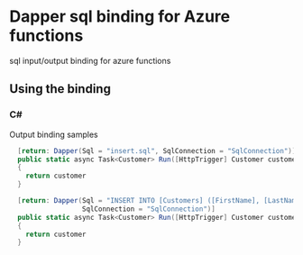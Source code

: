 # Dapper sql binding for Azure functions
sql input/output binding for azure functions

## Using the binding

### C#
Output binding samples

```csharp [FunctionName("InsertCustomerSample")]
  [return: Dapper(Sql = "insert.sql", SqlConnection = "SqlConnection")]
  public static async Task<Customer> Run([HttpTrigger] Customer customer, ILogger log)
  {
    return customer
  }
  ```

```csharp [FunctionName("InsertCustomerSample2")]
  [return: Dapper(Sql = "INSERT INTO [Customers] ([FirstName], [LastName]) VALUES (@FirstName, @LastName) ", 
                  SqlConnection = "SqlConnection")]
  public static async Task<Customer> Run([HttpTrigger] Customer customer, ILogger log)
  {
    return customer
  }
  ```
